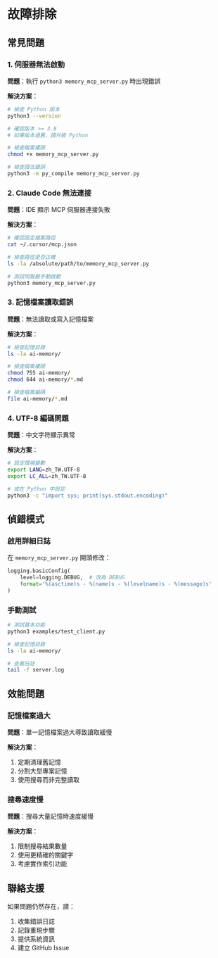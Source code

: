 # 故障排除

## 常見問題

### 1. 伺服器無法啟動

**問題**：執行 `python3 memory_mcp_server.py` 時出現錯誤

**解決方案**：
```bash
# 檢查 Python 版本
python3 --version

# 確認版本 >= 3.8
# 如果版本過舊，請升級 Python

# 檢查檔案權限
chmod +x memory_mcp_server.py

# 檢查語法錯誤
python3 -m py_compile memory_mcp_server.py
```

### 2. Claude Code 無法連接

**問題**：IDE 顯示 MCP 伺服器連接失敗

**解決方案**：
```bash
# 確認設定檔案路徑
cat ~/.cursor/mcp.json

# 檢查路徑是否正確
ls -la /absolute/path/to/memory_mcp_server.py

# 測試伺服器手動啟動
python3 memory_mcp_server.py
```

### 3. 記憶檔案讀取錯誤

**問題**：無法讀取或寫入記憶檔案

**解決方案**：
```bash
# 檢查記憶目錄
ls -la ai-memory/

# 檢查檔案權限
chmod 755 ai-memory/
chmod 644 ai-memory/*.md

# 檢查檔案編碼
file ai-memory/*.md
```

### 4. UTF-8 編碼問題

**問題**：中文字符顯示異常

**解決方案**：
```bash
# 設定環境變數
export LANG=zh_TW.UTF-8
export LC_ALL=zh_TW.UTF-8

# 或在 Python 中設定
python3 -c "import sys; print(sys.stdout.encoding)"
```

## 偵錯模式

### 啟用詳細日誌

在 `memory_mcp_server.py` 開頭修改：

```python
logging.basicConfig(
    level=logging.DEBUG,  # 改為 DEBUG
    format='%(asctime)s - %(name)s - %(levelname)s - %(message)s'
)
```

### 手動測試

```bash
# 測試基本功能
python3 examples/test_client.py

# 檢查記憶目錄
ls -la ai-memory/

# 查看日誌
tail -f server.log
```

## 效能問題

### 記憶檔案過大

**問題**：單一記憶檔案過大導致讀取緩慢

**解決方案**：
1. 定期清理舊記憶
2. 分割大型專案記憶
3. 使用搜尋而非完整讀取

### 搜尋速度慢

**問題**：搜尋大量記憶時速度緩慢

**解決方案**：
1. 限制搜尋結果數量
2. 使用更精確的關鍵字
3. 考慮實作索引功能

## 聯絡支援

如果問題仍然存在，請：

1. 收集錯誤日誌
2. 記錄重現步驟
3. 提供系統資訊
4. 建立 GitHub Issue